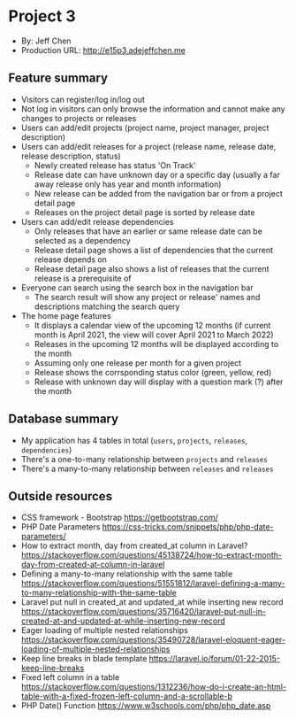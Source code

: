 # Project 3
+ By: Jeff Chen
+ Production URL: <http://e15p3.adejeffchen.me>

## Feature summary
+ Visitors can register/log in/log out
+ Not log in visitors can only browse the information and cannot make any changes to projects or releases 
+ Users can add/edit projects (project name, project manager, project description)
+ Users can add/edit releases for a project (release name, release date, release description, status)
  + Newly created release has status 'On Track' 
  + Release date can have unknown day or a specific day (usually a far away release only has year and month information)
  + New release can be added from the navigation bar or from a project detail page 
  + Releases on the project detail page is sorted by release date 
+ Users can add/edit release dependencies 
  + Only releases that have an earlier or same release date can be selected as a dependency 
  + Release detail page shows a list of dependencies that the current release depends on
  + Release detail page also shows a list of releases that the current release is a prerequisite of 
+ Everyone can search using the search box in the navigation bar
  + The search result will show any project or release' names and descriptions matching the search query 
+ The home page features
  + It displays a calendar view of the upcoming 12 months (if current month is April 2021, the view will cover April 2021 to March 2022)
  + Releases in the upcoming 12 months will be displayed according to the month
  + Assuming only one release per month for a given project 
  + Release shows the corrsponding status color (green, yellow, red)
  + Release with unknown day will display with a question mark (?) after the month 
  
## Database summary
+ My application has 4 tables in total (`users`, `projects`, `releases`, `dependencies`)
+ There's a one-to-many relationship between `projects` and `releases`
+ There's a many-to-many relationship between `releases` and `releases`

## Outside resources
+ CSS framework - Bootstrap <https://getbootstrap.com/>
+ PHP Date Parameters <https://css-tricks.com/snippets/php/php-date-parameters/>
+ How to extract month, day from created_at column in Laravel? <https://stackoverflow.com/questions/45138724/how-to-extract-month-day-from-created-at-column-in-laravel>
+ Defining a many-to-many relationship with the same table <https://stackoverflow.com/questions/51551812/laravel-defining-a-many-to-many-relationship-with-the-same-table>
+ Laravel put null in created_at and updated_at while inserting new record <https://stackoverflow.com/questions/35716420/laravel-put-null-in-created-at-and-updated-at-while-inserting-new-record>
+ Eager loading of multiple nested relationships <https://stackoverflow.com/questions/35490728/laravel-eloquent-eager-loading-of-multiple-nested-relationships>
+ Keep line breaks in blade template <https://laravel.io/forum/01-22-2015-keep-line-breaks>
+ Fixed left column in a table <https://stackoverflow.com/questions/1312236/how-do-i-create-an-html-table-with-a-fixed-frozen-left-column-and-a-scrollable-b>
+ PHP Date() Function <https://www.w3schools.com/php/php_date.asp>